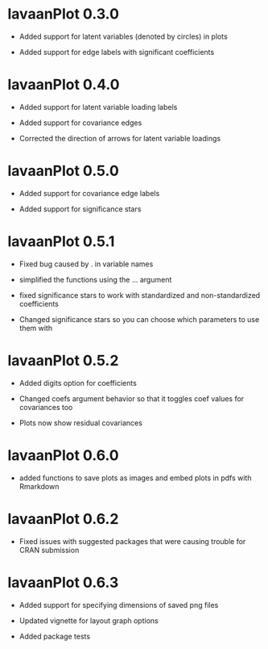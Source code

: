 # lavaanPlot 0.3.0

* Added support for latent variables (denoted by circles) in plots

* Added support for edge labels with significant coefficients

# lavaanPlot 0.4.0

* Added support for latent variable loading labels

* Added support for covariance edges

* Corrected the direction of arrows for latent variable loadings

# lavaanPlot 0.5.0

* Added support for covariance edge labels

* Added support for significance stars

# lavaanPlot 0.5.1

* Fixed bug caused by . in variable names

* simplified the functions using the ... argument

* fixed significance stars to work with standardized and non-standardized coefficients

* Changed significance stars so you can choose which parameters to use them with

# lavaanPlot 0.5.2

* Added digits option for coefficients

* Changed coefs argument behavior so that it toggles coef values for covariances too

* Plots now show residual covariances

# lavaanPlot 0.6.0

* added functions to save plots as images and embed plots in pdfs with Rmarkdown 

# lavaanPlot 0.6.2

* Fixed issues with suggested packages that were causing trouble for CRAN submission

# lavaanPlot 0.6.3

* Added support for specifying dimensions of saved png files

* Updated vignette for layout graph options

* Added package tests


